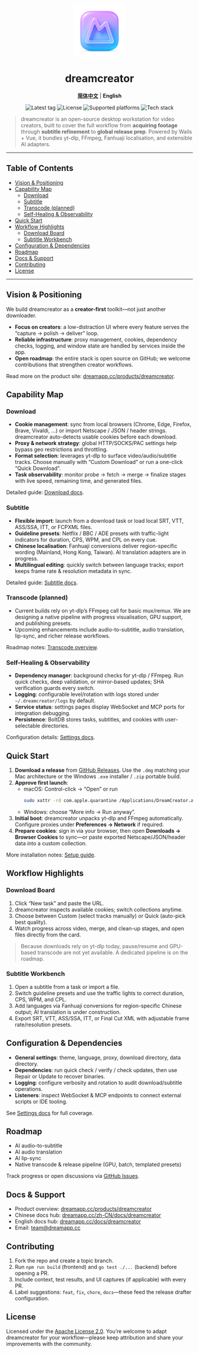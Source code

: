 <div align="center">
  <a href="https://github.com/arnoldhao/dreamcreator/"><img src="frontend/src/assets/images/icon.png" width="140" alt="dreamcreator icon" /></a>
</div>

<h1 align="center">dreamcreator</h1>

<p align="center">
  <a href="./README.md"><strong>简体中文</strong></a> |
  <strong>English</strong>
</p>

<div align="center">
  <img src="https://img.shields.io/github/v/tag/arnoldhao/dreamcreator?label=version" alt="Latest tag" />
  <img src="https://img.shields.io/badge/license-Apache--2.0-blue" alt="License" />
  <img src="https://img.shields.io/badge/platform-Windows%20%7C%20macOS-lightgrey" alt="Supported platforms" />
  <img src="https://img.shields.io/badge/stack-Go%20%E2%80%A2%20Wails%20%E2%80%A2%20Vue3-green" alt="Tech stack" />
</div>

> dreamcreator is an open-source desktop workstation for video creators, built to cover the full workflow from **acquiring footage** through **subtitle refinement** to **global release prep**. Powered by Wails + Vue, it bundles yt-dlp, FFmpeg, Fanhuaji localisation, and extensible AI adapters.

---

## Table of Contents
- [Vision & Positioning](#vision--positioning)
- [Capability Map](#capability-map)
  - [Download](#download)
  - [Subtitle](#subtitle)
  - [Transcode (planned)](#transcode-planned)
  - [Self-Healing & Observability](#self-healing--observability)
- [Quick Start](#quick-start)
- [Workflow Highlights](#workflow-highlights)
  - [Download Board](#download-board)
  - [Subtitle Workbench](#subtitle-workbench)
- [Configuration & Dependencies](#configuration--dependencies)
- [Roadmap](#roadmap)
- [Docs & Support](#docs--support)
- [Contributing](#contributing)
- [License](#license)

---

## Vision & Positioning
We build dreamcreator as a **creator-first** toolkit—not just another downloader.
- **Focus on creators**: a low-distraction UI where every feature serves the “capture → polish → deliver” loop.
- **Reliable infrastructure**: proxy management, cookies, dependency checks, logging, and window state are handled by services inside the app.
- **Open roadmap**: the entire stack is open source on GitHub; we welcome contributions that strengthen creator workflows.

Read more on the product site: [dreamapp.cc/products/dreamcreator](https://dreamapp.cc/products/dreamcreator).

## Capability Map

### Download
- **Cookie management**: sync from local browsers (Chrome, Edge, Firefox, Brave, Vivaldi, …) or import Netscape / JSON / header strings. dreamcreator auto-detects usable cookies before each download.
- **Proxy & network strategy**: global HTTP/SOCKS/PAC settings help bypass geo restrictions and throttling.
- **Format selection**: leverages yt-dlp to surface video/audio/subtitle tracks. Choose manually with “Custom Download” or run a one-click “Quick Download”.
- **Task observability**: monitor probe → fetch → merge → finalize stages with live speed, remaining time, and generated files.

Detailed guide: [Download docs](https://dreamapp.cc/docs/dreamcreator/download).

### Subtitle
- **Flexible import**: launch from a download task or load local SRT, VTT, ASS/SSA, ITT, or FCPXML files.
- **Guideline presets**: Netflix / BBC / ADE presets with traffic-light indicators for duration, CPS, WPM, and CPL on every cue.
- **Chinese localisation**: Fanhuaji conversions deliver region-specific wording (Mainland, Hong Kong, Taiwan). AI translation adapters are in progress.
- **Multilingual editing**: quickly switch between language tracks; export keeps frame rate & resolution metadata in sync.

Detailed guide: [Subtitle docs](https://dreamapp.cc/docs/dreamcreator/subtitles).

### Transcode (planned)
- Current builds rely on yt-dlp’s FFmpeg call for basic mux/remux. We are designing a native pipeline with progress visualisation, GPU support, and publishing presets.
- Upcoming enhancements include audio-to-subtitle, audio translation, lip-sync, and richer release workflows.

Roadmap notes: [Transcode overview](https://dreamapp.cc/docs/dreamcreator/transcode).

### Self-Healing & Observability
- **Dependency manager**: background checks for yt-dlp / FFmpeg. Run quick checks, deep validation, or mirror-based updates; SHA verification guards every switch.
- **Logging**: configurable level/rotation with logs stored under `~/.dreamcreator/logs` by default.
- **Service status**: settings pages display WebSocket and MCP ports for integration debugging.
- **Persistence**: BoltDB stores tasks, subtitles, and cookies with user-selectable directories.

Configuration details: [Settings docs](https://dreamapp.cc/docs/dreamcreator/settings).

## Quick Start
1. **Download a release** from [GitHub Releases](https://github.com/arnoldhao/dreamcreator/releases). Use the `.dmg` matching your Mac architecture or the Windows `.exe` installer / `.zip` portable build.
2. **Approve first launch**:
   - macOS: Control-click → “Open” or run
     ```bash
     sudo xattr -rd com.apple.quarantine /Applications/DreamCreator.app
     ```
   - Windows: choose “More info → Run anyway”.
3. **Initial boot**: dreamcreator unpacks yt-dlp and FFmpeg automatically. Configure proxies under **Preferences → Network** if required.
4. **Prepare cookies**: sign in via your browser, then open **Downloads → Browser Cookies** to sync—or paste exported Netscape/JSON/header data into a custom collection.

More installation notes: [Setup guide](https://dreamapp.cc/docs/dreamcreator/setup).

## Workflow Highlights

### Download Board
1. Click “New task” and paste the URL.
2. dreamcreator inspects available cookies; switch collections anytime.
3. Choose between Custom (select tracks manually) or Quick (auto-pick best quality).
4. Watch progress across video, merge, and clean-up stages, and open files directly from the card.

> Because downloads rely on yt-dlp today, pause/resume and GPU-based transcode are not yet available. A dedicated pipeline is on the roadmap.

### Subtitle Workbench
1. Open a subtitle from a task or import a file.
2. Switch guideline presets and use the traffic lights to correct duration, CPS, WPM, and CPL.
3. Add languages via Fanhuaji conversions for region-specific Chinese output; AI translation is under construction.
4. Export SRT, VTT, ASS/SSA, ITT, or Final Cut XML with adjustable frame rate/resolution presets.

## Configuration & Dependencies
- **General settings**: theme, language, proxy, download directory, data directory.
- **Dependencies**: run quick check / verify / check updates, then use Repair or Update to recover binaries.
- **Logging**: configure verbosity and rotation to audit download/subtitle operations.
- **Listeners**: inspect WebSocket & MCP endpoints to connect external scripts or IDE tooling.

See [Settings docs](https://dreamapp.cc/docs/dreamcreator/settings) for full coverage.

## Roadmap
- AI audio-to-subtitle
- AI audio translation
- AI lip-sync
- Native transcode & release pipeline (GPU, batch, templated presets)

Track progress or open discussions via [GitHub Issues](https://github.com/arnoldhao/dreamcreator/issues).

## Docs & Support
- Product overview: [dreamapp.cc/products/dreamcreator](https://dreamapp.cc/products/dreamcreator)
- Chinese docs hub: [dreamapp.cc/zh-CN/docs/dreamcreator](https://dreamapp.cc/zh-CN/docs/dreamcreator)
- English docs hub: [dreamapp.cc/docs/dreamcreator](https://dreamapp.cc/docs/dreamcreator)
- Email: team@dreamapp.cc

## Contributing
1. Fork the repo and create a topic branch.
2. Run `npm run build` (frontend) and `go test ./...` (backend) before opening a PR.
3. Include context, test results, and UI captures (if applicable) with every PR.
4. Label suggestions: `feat`, `fix`, `chore`, `docs`—these feed the release drafter configuration.

## License
Licensed under the [Apache License 2.0](LICENSE). You’re welcome to adapt dreamcreator for your workflow—please keep attribution and share your improvements with the community.
